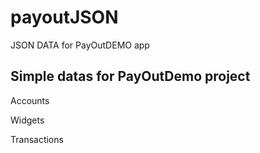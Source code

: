 # payoutJSON
JSON DATA for PayOutDEMO app

## Simple datas for PayOutDemo project
Accounts

Widgets

Transactions
